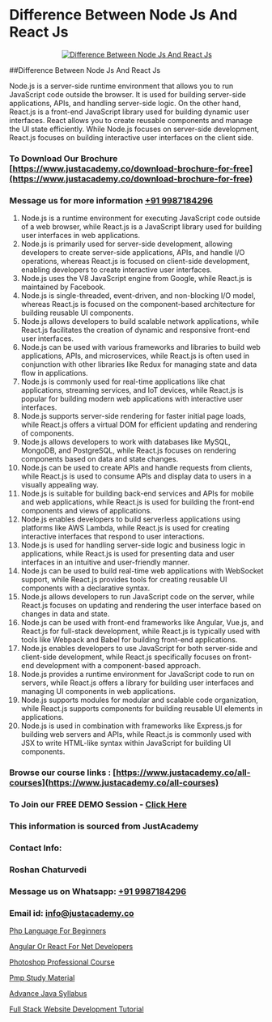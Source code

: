 # Difference Between Node Js And React Js

<p align="center">
  <a href="https://justacademy.co/course-detail/react-js-training">
    <img src="https://justacademy.co/storage2/course_image/1676636938_course_image.webp" alt="Difference Between Node Js And React Js">
  </a>
</p>
##Difference Between Node Js And React Js

Node.js is a server-side runtime environment that allows you to run JavaScript code outside the browser. It is used for building server-side applications, APIs, and handling server-side logic. On the other hand, React.js is a front-end JavaScript library used for building dynamic user interfaces. React allows you to create reusable components and manage the UI state efficiently. While Node.js focuses on server-side development, React.js focuses on building interactive user interfaces on the client side.
### To Download Our Brochure [https://www.justacademy.co/download-brochure-for-free](https://www.justacademy.co/download-brochure-for-free)
### Message us for more information [+91 9987184296](https://api.whatsapp.com/send?phone=919987184296)
1) Node.js is a runtime environment for executing JavaScript code outside of a web browser, while React.js is a JavaScript library used for building user interfaces in web applications.
2) Node.js is primarily used for server-side development, allowing developers to create server-side applications, APIs, and handle I/O operations, whereas React.js is focused on client-side development, enabling developers to create interactive user interfaces.
3) Node.js uses the V8 JavaScript engine from Google, while React.js is maintained by Facebook.
4) Node.js is single-threaded, event-driven, and non-blocking I/O model, whereas React.js is focused on the component-based architecture for building reusable UI components.
5) Node.js allows developers to build scalable network applications, while React.js facilitates the creation of dynamic and responsive front-end user interfaces.
6) Node.js can be used with various frameworks and libraries to build web applications, APIs, and microservices, while React.js is often used in conjunction with other libraries like Redux for managing state and data flow in applications.
7) Node.js is commonly used for real-time applications like chat applications, streaming services, and IoT devices, while React.js is popular for building modern web applications with interactive user interfaces.
8) Node.js supports server-side rendering for faster initial page loads, while React.js offers a virtual DOM for efficient updating and rendering of components.
9) Node.js allows developers to work with databases like MySQL, MongoDB, and PostgreSQL, while React.js focuses on rendering components based on data and state changes.
10) Node.js can be used to create APIs and handle requests from clients, while React.js is used to consume APIs and display data to users in a visually appealing way.
11) Node.js is suitable for building back-end services and APIs for mobile and web applications, while React.js is used for building the front-end components and views of applications.
12) Node.js enables developers to build serverless applications using platforms like AWS Lambda, while React.js is used for creating interactive interfaces that respond to user interactions.
13) Node.js is used for handling server-side logic and business logic in applications, while React.js is used for presenting data and user interfaces in an intuitive and user-friendly manner.
14) Node.js can be used to build real-time web applications with WebSocket support, while React.js provides tools for creating reusable UI components with a declarative syntax.
15) Node.js allows developers to run JavaScript code on the server, while React.js focuses on updating and rendering the user interface based on changes in data and state.
16) Node.js can be used with front-end frameworks like Angular, Vue.js, and React.js for full-stack development, while React.js is typically used with tools like Webpack and Babel for building front-end applications.
17) Node.js enables developers to use JavaScript for both server-side and client-side development, while React.js specifically focuses on front-end development with a component-based approach.
18) Node.js provides a runtime environment for JavaScript code to run on servers, while React.js offers a library for building user interfaces and managing UI components in web applications.
19) Node.js supports modules for modular and scalable code organization, while React.js supports components for building reusable UI elements in applications.
20) Node.js is used in combination with frameworks like Express.js for building web servers and APIs, while React.js is commonly used with JSX to write HTML-like syntax within JavaScript for building UI components.

### Browse our course links : [https://www.justacademy.co/all-courses](https://www.justacademy.co/all-courses) 
### To Join our FREE DEMO Session - [Click Here](https://www.justacademy.co/register-for-course-demo)


### This information is sourced from JustAcademy
### Contact Info:
### Roshan Chaturvedi
### Message us on Whatsapp: [+91 9987184296](https://api.whatsapp.com/send?phone=919987184296)
### Email id: [info@justacademy.co](mailto:info@justacademy.co)
                
[Php Language For Beginners](https://www.linkedin.com/pulse/php-language-beginners-justacademy-chicago-l8ltf?trackingId=K3cTOm0TnBwRKg2wwy7S9w%3D%3D&lipi=urn%3Ali%3Apage%3Ad_flagship3_company_admin%3BbTJRO6qqRWqOeqPKnJNhBw%3D%3D)

[Angular Or React For Net Developers](https://www.linkedin.com/pulse/angular-react-net-developers-justacademy-ahmedabad-dztlc?trackingId=JmSShXQUB5JS1IzJckY3Ww%3D%3D&lipi=urn%3Ali%3Apage%3Ad_flagship3_company_admin%3BG0jd%2Fn72TAC0suNcPZMgHQ%3D%3D)

[Photoshop Professional Course](https://medium.com/@kamblerajas684/photoshop-professional-course-9d43573d31ec)

[Pmp Study Material](https://medium.com/@ranemanish460/pmp-study-material-6a9510f8eae8)

[Advance Java Syllabus](https://justacademyin.github.io/justacademy/advance-java-syllabus)

[Full Stack Website Development Tutorial](https://justacademyin.github.io/justacademy/full-stack-website-development-tutorial)

